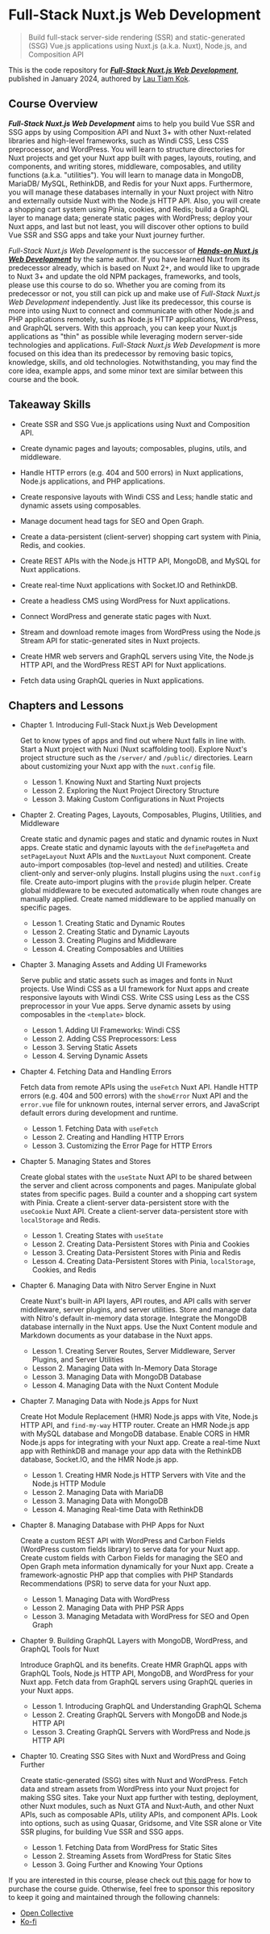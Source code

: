 # Full-Stack Nuxt.js Web Development

> Build full-stack server-side rendering (SSR) and static-generated (SSG) Vue.js applications using Nuxt.js (a.k.a. Nuxt), Node.js, and Composition API

This is the code repository for [***Full-Stack Nuxt.js Web Development***](https://lauthiamkok.net/origins/digital/advanced-nuxtjs-web-development), published in January 2024, authored by [Lau Tiam Kok](https://lauthiamkok.net/).

## Course Overview

***Full-Stack Nuxt.js Web Development*** aims to help you build Vue SSR and SSG apps by using Composition API and Nuxt 3+ with other Nuxt-related libraries and high-level frameworks, such as Windi CSS, Less CSS preprocessor, and WordPress. You will learn to structure directories for Nuxt projects and get your Nuxt app built with pages, layouts, routing, and components, and writing stores, middleware, composables, and utility functions (a.k.a. "utilities"). You will learn to manage data in MongoDB, MariaDB/ MySQL, RethinkDB, and Redis for your Nuxt apps. Furthermore, you will manage these databases internally in your Nuxt project with Nitro and externally outside Nuxt with the Node.js HTTP API. Also, you will create a shopping cart system using Pinia, cookies, and Redis; build a GraphQL layer to manage data; generate static pages with WordPress; deploy your Nuxt apps, and last but not least, you will discover other options to build Vue SSR and SSG apps and take your Nuxt journey further.

*Full-Stack Nuxt.js Web Development* is the successor of [***Hands-on Nuxt.js Web Development***](https://lauthiamkok.net/origins/digital/hands-on-nuxtjs-web-development) by the same author. If you have learned Nuxt from its predecessor already, which is based on Nuxt 2+, and would like to upgrade to Nuxt 3+ and update the old NPM packages, frameworks, and tools, please use this course to do so. Whether you are coming from its predecessor or not, you still can pick up and make use of *Full-Stack Nuxt.js Web Development* independently. Just like its predecessor, this course is more into using Nuxt to connect and communicate with other Node.js and PHP applications remotely, such as Node.js HTTP applications, WordPress, and GraphQL servers. With this approach, you can keep your Nuxt.js applications as "thin" as possible while leveraging modern server-side technologies and applications. *Full-Stack Nuxt.js Web Development* is more focused on this idea than its predecessor by removing basic topics, knowledge, skills, and old technologies. Notwithstanding, you may find the core idea, example apps, and some minor text are similar between this course and the book.

## Takeaway Skills

* Create SSR and SSG Vue.js applications using Nuxt and Composition API.

* Create dynamic pages and layouts; composables, plugins, utils, and middleware.

* Handle HTTP errors (e.g. 404 and 500 errors) in Nuxt applications, Node.js applications, and PHP applications.

* Create responsive layouts with Windi CSS and Less; handle static and dynamic assets using composables.

* Manage document head tags for SEO and Open Graph.

* Create a data-persistent (client-server) shopping cart system with Pinia, Redis, and cookies.

* Create REST APIs with the Node.js HTTP API, MongoDB, and MySQL for Nuxt applications.

* Create real-time Nuxt applications with Socket.IO and RethinkDB.

* Create a headless CMS using WordPress for Nuxt applications. 

* Connect WordPress and generate static pages with Nuxt.

* Stream and download remote images from WordPress using the Node.js Stream API for static-generated sites in Nuxt projects.

* Create HMR web servers and GraphQL servers using Vite, the Node.js HTTP API, and the WordPress REST API for Nuxt applications.

* Fetch data using GraphQL queries in Nuxt applications.

## Chapters and Lessons

* Chapter 1. Introducing Full-Stack Nuxt.js Web Development

    Get to know types of apps and find out where Nuxt falls in line with. Start a Nuxt project with Nuxi (Nuxt scaffolding tool). Explore Nuxt's project structure such as the `/server/` and `/public/` directories. Learn about customizing your Nuxt app with the `nuxt.config` file.

    * Lesson 1. Knowing Nuxt and Starting Nuxt projects
    * Lesson 2. Exploring the Nuxt Project Directory Structure
    * Lesson 3. Making Custom Configurations in Nuxt Projects

* Chapter 2. Creating Pages, Layouts, Composables, Plugins, Utilities, and Middleware

    Create static and dynamic pages and static and dynamic routes in Nuxt apps. Create static and dynamic layouts with the `definePageMeta` and `setPageLayout` Nuxt APIs and the `NuxtLayout` Nuxt component. Create auto-import composables (top-level and nested) and utilities. Create client-only and server-only plugins. Install plugins using the `nuxt.config` file. Create auto-import plugins with the `provide` plugin helper. Create global middleware to be executed automatically when route changes are manually applied. Create named middleware to be applied manually on specific pages.

    * Lesson 1. Creating Static and Dynamic Routes
    * Lesson 2. Creating Static and Dynamic Layouts
    * Lesson 3. Creating Plugins and Middleware
    * Lesson 4. Creating Composables and Utilities

* Chapter 3. Managing Assets and Adding UI Frameworks

    Serve public and static assets such as images and fonts in Nuxt projects. Use Windi CSS as a UI framework for Nuxt apps and create responsive layouts with Windi CSS. Write CSS using Less as the CSS preprocessor in your Vue apps. Serve dynamic assets by using composables in the `<template>` block.

    * Lesson 1. Adding UI Frameworks: Windi CSS
    * Lesson 2. Adding CSS Preprocessors: Less
    * Lesson 3. Serving Static Assets
    * Lesson 4. Serving Dynamic Assets

* Chapter 4. Fetching Data and Handling Errors

    Fetch data from remote APIs using the `useFetch` Nuxt API. Handle HTTP errors (e.g. 404 and 500 errors) with the `showError` Nuxt API and the `error.vue` file for unknown routes, internal server errors, and JavaScript default errors during development and runtime.

    * Lesson 1. Fetching Data with `useFetch`
    * Lesson 2. Creating and Handling HTTP Errors
    * Lesson 3. Customizing the Error Page for HTTP Errors

* Chapter 5. Managing States and Stores

    Create global states with the `useState` Nuxt API to be shared between the server and client across components and pages. Manipulate global states from specific pages. Build a counter and a shopping cart system with Pinia. Create a client-server data-persistent store with the `useCookie` Nuxt API. Create a client-server data-persistent store with `localStorage` and Redis.

    * Lesson 1. Creating States with `useState`
    * Lesson 2. Creating Data-Persistent Stores with Pinia and Cookies
    * Lesson 3. Creating Data-Persistent Stores with Pinia and Redis
    * Lesson 4. Creating Data-Persistent Stores with Pinia, `localStorage`, Cookies, and Redis

* Chapter 6. Managing Data with Nitro Server Engine in Nuxt

    Create Nuxt's built-in API layers, API routes, and API calls with server middleware, server plugins, and server utilities. Store and manage data with Nitro's default in-memory data storage. Integrate the MongoDB database internally in the Nuxt apps. Use the Nuxt Content module and Markdown documents as your database in the Nuxt apps.

    * Lesson 1. Creating Server Routes, Server Middleware, Server Plugins, and Server Utilities
    * Lesson 2. Managing Data with In-Memory Data Storage
    * Lesson 3. Managing Data with MongoDB Database
    * Lesson 4. Managing Data with the Nuxt Content Module

* Chapter 7. Managing Data with Node.js Apps for Nuxt

    Create Hot Module Replacement (HMR) Node.js apps with Vite, Node.js HTTP API, and `find-my-way` HTTP router. Create an HMR Node.js app with MySQL database and MongoDB database. Enable CORS in HMR Node.js apps for integrating with your Nuxt app. Create a real-time Nuxt app with RethinkDB and manage your app data with the RethinkDB database, Socket.IO, and the HMR Node.js app.

    * Lesson 1. Creating HMR Node.js HTTP Servers with Vite and the Node.js HTTP Module
    * Lesson 2. Managing Data with MariaDB
    * Lesson 3. Managing Data with MongoDB
    * Lesson 4. Managing Real-time Data with RethinkDB

* Chapter 8. Managing Database with PHP Apps for Nuxt

    Create a custom REST API with WordPress and Carbon Fields (WordPress custom fields library) to serve data for your Nuxt app. Create custom fields with Carbon Fields for managing the SEO and Open Graph meta information dynamically for your Nuxt app. Create a framework-agnostic PHP app that complies with PHP Standards Recommendations (PSR) to serve data for your Nuxt app.

    * Lesson 1. Managing Data with WordPress
    * Lesson 2. Managing Data with PHP PSR Apps
    * Lesson 3. Managing Metadata with WordPress for SEO and Open Graph

* Chapter 9. Building GraphQL Layers with MongoDB, WordPress, and GraphQL Tools for Nuxt

    Introduce GraphQL and its benefits. Create HMR GraphQL apps with GraphQL Tools, Node.js HTTP API, MongoDB, and WordPress for your Nuxt app. Fetch data from GraphQL servers using GraphQL queries in your Nuxt apps. 

    * Lesson 1. Introducing GraphQL and Understanding GraphQL Schema
    * Lesson 2. Creating GraphQL Servers with MongoDB and Node.js HTTP API
    * Lesson 3. Creating GraphQL Servers with WordPress and Node.js HTTP API

* Chapter 10. Creating SSG Sites with Nuxt and WordPress and Going Further

   Create static-generated (SSG) sites with Nuxt and WordPress. Fetch data and stream assets from WordPress into your Nuxt project for making SSG sites. Take your Nuxt app further with testing, deployment, other Nuxt modules, such as Nuxt GTA and Nuxt-Auth, and other Nuxt APIs, such as composable APIs, utility APIs, and component APIs. Look into options, such as using Quasar, Gridsome, and Vite SSR alone or Vite SSR plugins, for building Vue SSR and SSG apps.

    * Lesson 1. Fetching Data from WordPress for Static Sites
    * Lesson 2. Streaming Assets from WordPress for Static Sites
    * Lesson 3. Going Further and Knowing Your Options

If you are interested in this course, please check out [this page](https://lauthiamkok.net/origins/digital/advanced-nuxtjs-web-development) for how to purchase the course guide. Otherwise, feel free to sponsor this repository to keep it going and maintained through the following channels:

* [Open Collective](https://opencollective.com/lautiamkok)
* [Ko-fi](https://ko-fi.com/lautiamkok)
